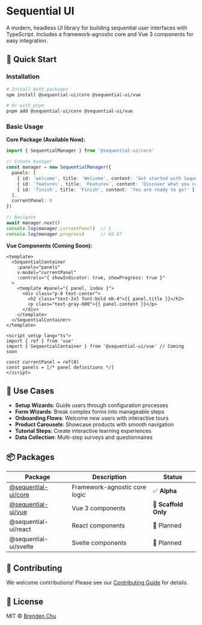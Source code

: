 # Sequential UI

A modern, headless UI library for building sequential user interfaces with TypeScript. Includes a framework-agnostic core and Vue 3 components for easy integration.

## 🚀 Quick Start

### Installation

```bash
# Install both packages
npm install @sequential-ui/core @sequential-ui/vue

# Or with pnpm
pnpm add @sequential-ui/core @sequential-ui/vue
```

### Basic Usage

**Core Package (Available Now):**

```typescript
import { SequentialManager } from '@sequential-ui/core'

// Create manager
const manager = new SequentialManager({
  panels: [
    { id: 'welcome', title: 'Welcome', content: 'Get started with Sequential UI' },
    { id: 'features', title: 'Features', content: 'Discover what you can build' },
    { id: 'finish', title: 'Finish', content: 'You are ready to go!' }
  ],
  currentPanel: 0
})

// Navigate
await manager.next()
console.log(manager.currentPanel)  // 1
console.log(manager.progress)      // 66.67
```

**Vue Components (Coming Soon):**

```vue
<template>
  <SequentialContainer
    :panels="panels"
    v-model="currentPanel"
    :controls="{ showIndicator: true, showProgress: true }"
  >
    <template #panel="{ panel, index }">
      <div class="p-8 text-center">
        <h2 class="text-2xl font-bold mb-4">{{ panel.title }}</h2>
        <p class="text-gray-600">{{ panel.content }}</p>
      </div>
    </template>
  </SequentialContainer>
</template>

<script setup lang="ts">
import { ref } from 'vue'
import { SequentialContainer } from '@sequential-ui/vue' // Coming soon

const currentPanel = ref(0)
const panels = [/* panel definitions */]
</script>
```

## 🎯 Use Cases

- **Setup Wizards**: Guide users through configuration processes
- **Form Wizards**: Break complex forms into manageable steps
- **Onboarding Flows**: Welcome new users with interactive tours
- **Product Carousels**: Showcase products with smooth navigation
- **Tutorial Steps**: Create interactive learning experiences
- **Data Collection**: Multi-step surveys and questionnaires

## 📦 Packages

| Package                                | Description                   | Status     |
|----------------------------------------|-------------------------------|------------|
| [@sequential-ui/core](./packages/core) | Framework-agnostic core logic | ✅ **Alpha**  |
| [@sequential-ui/vue](./packages/vue)   | Vue 3 components              | 🚧 **Scaffold Only** |
| @sequential-ui/react                   | React components              | 🔄 Planned |
| @sequential-ui/svelte                  | Svelte components             | 🔄 Planned |

## 🤝 Contributing

We welcome contributions! Please see our [Contributing Guide](./CONTRIBUTING.md) for details.

## 📄 License

MIT © [Brenden Chu](https://github.com/brendenchu)
